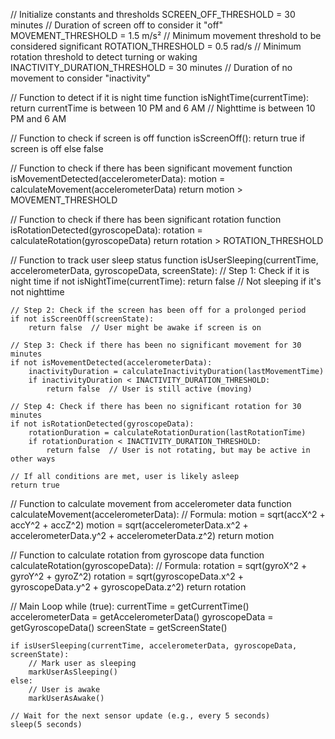 // Initialize constants and thresholds
SCREEN_OFF_THRESHOLD = 30 minutes   // Duration of screen off to consider it "off"
MOVEMENT_THRESHOLD = 1.5 m/s²       // Minimum movement threshold to be considered significant
ROTATION_THRESHOLD = 0.5 rad/s      // Minimum rotation threshold to detect turning or waking
INACTIVITY_DURATION_THRESHOLD = 30 minutes // Duration of no movement to consider "inactivity"

// Function to detect if it is night time
function isNightTime(currentTime):
    return currentTime is between 10 PM and 6 AM  // Nighttime is between 10 PM and 6 AM

// Function to check if screen is off
function isScreenOff():
    return true if screen is off else false

// Function to check if there has been significant movement
function isMovementDetected(accelerometerData):
    motion = calculateMovement(accelerometerData)
    return motion > MOVEMENT_THRESHOLD

// Function to check if there has been significant rotation
function isRotationDetected(gyroscopeData):
    rotation = calculateRotation(gyroscopeData)
    return rotation > ROTATION_THRESHOLD

// Function to track user sleep status
function isUserSleeping(currentTime, accelerometerData, gyroscopeData, screenState):
    // Step 1: Check if it is night time
    if not isNightTime(currentTime):
        return false  // Not sleeping if it's not nighttime
    
    // Step 2: Check if the screen has been off for a prolonged period
    if not isScreenOff(screenState):
        return false  // User might be awake if screen is on

    // Step 3: Check if there has been no significant movement for 30 minutes
    if not isMovementDetected(accelerometerData):
        inactivityDuration = calculateInactivityDuration(lastMovementTime)
        if inactivityDuration < INACTIVITY_DURATION_THRESHOLD:
            return false  // User is still active (moving)
    
    // Step 4: Check if there has been no significant rotation for 30 minutes
    if not isRotationDetected(gyroscopeData):
        rotationDuration = calculateRotationDuration(lastRotationTime)
        if rotationDuration < INACTIVITY_DURATION_THRESHOLD:
            return false  // User is not rotating, but may be active in other ways

    // If all conditions are met, user is likely asleep
    return true

// Function to calculate movement from accelerometer data
function calculateMovement(accelerometerData):
    // Formula: motion = sqrt(accX^2 + accY^2 + accZ^2)
    motion = sqrt(accelerometerData.x^2 + accelerometerData.y^2 + accelerometerData.z^2)
    return motion

// Function to calculate rotation from gyroscope data
function calculateRotation(gyroscopeData):
    // Formula: rotation = sqrt(gyroX^2 + gyroY^2 + gyroZ^2)
    rotation = sqrt(gyroscopeData.x^2 + gyroscopeData.y^2 + gyroscopeData.z^2)
    return rotation

// Main Loop
while (true):
    currentTime = getCurrentTime()
    accelerometerData = getAccelerometerData()
    gyroscopeData = getGyroscopeData()
    screenState = getScreenState()
    
    if isUserSleeping(currentTime, accelerometerData, gyroscopeData, screenState):
        // Mark user as sleeping
        markUserAsSleeping()
    else:
        // User is awake
        markUserAsAwake()
    
    // Wait for the next sensor update (e.g., every 5 seconds)
    sleep(5 seconds)
